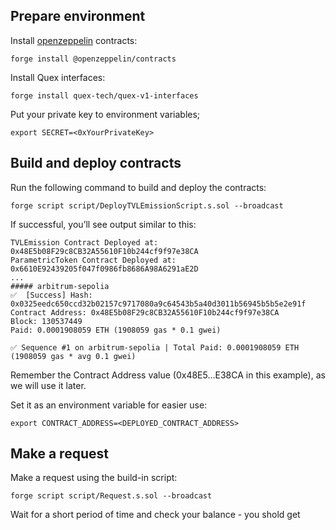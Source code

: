 ## Prepare environment

Install [openzeppelin](https://docs.openzeppelin.com/contracts/5.x/) contracts:

```shell
forge install @openzeppelin/contracts
```

Install Quex interfaces:

```shell
forge install quex-tech/quex-v1-interfaces
```

Put your private key to environment variables;

```shell
export SECRET=<0xYourPrivateKey>
```

## Build and deploy contracts

Run the following command to build and deploy the contracts:

```shell
forge script script/DeployTVLEmissionScript.s.sol --broadcast
```

If successful, you’ll see output similar to this:

```shell
TVLEmission Contract Deployed at: 0x48E5b08F29c8CB32A55610F10b244cf9f97e38CA
ParametricToken Contract Deployed at: 0x6610E92439205f047f0986fb8686A98A6291aE2D
...
##### arbitrum-sepolia
✅  [Success] Hash: 0x0325eedc650ccd32b02157c9717080a9c64543b5a40d3011b56945b5b5e2e91f
Contract Address: 0x48E5b08F29c8CB32A55610F10b244cf9f97e38CA
Block: 130537449
Paid: 0.0001908059 ETH (1908059 gas * 0.1 gwei)

✅ Sequence #1 on arbitrum-sepolia | Total Paid: 0.0001908059 ETH (1908059 gas * avg 0.1 gwei)
```

Remember the Contract Address value (0x48E5...E38CA in this example), as we will use it later.

Set it as an environment variable for easier use:

```shell
export CONTRACT_ADDRESS=<DEPLOYED_CONTRACT_ADDRESS>
```

## Make a request

Make a request using the build-in script:
```shell
forge script script/Request.s.sol --broadcast
```

Wait for a short period of time and check your balance - you shold get 